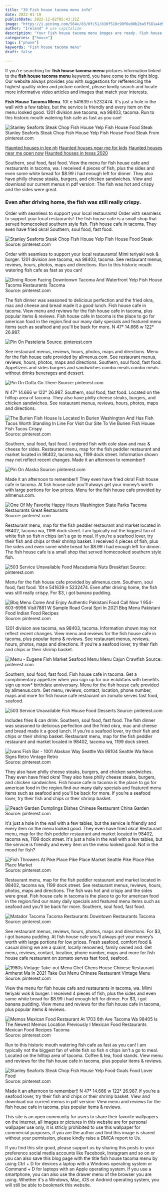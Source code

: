 ```yaml
---
title: "39 Fish house tacoma menu info"
date: 2022-01-19
publishDate: 2022-12-02T05:43:21Z
image: "https://i.pinimg.com/564x/83/0f/51/830f510c90f8e00b2ba5f581a4d9c51e--goals-dining.jpg"
author: "Ireland" # use capitalize
description: "Your Fish house tacoma menu images are ready. Fish house tacoma menu are a topic that is being searched for and liked by netizens now. You can Get the Fish house tacoma menu files here. Download all royalty-free images."
categories: ["house"]
tags: ["phone"]
keywords: "Fish house tacoma menu"
draft: false

---
```


If you're searching for **fish house tacoma menu** pictures information linked to the **fish house tacoma menu** keyword, you have come to the right  blog.  Our website always  provides you with  suggestions  for refferencing  the highest  quality video and picture  content, please kindly search and locate more informative video articles and images  that match your interests.

**Fish House Tacoma Menu**. 10t e 541639 n 5232474. It&#039;s just a hole in the wall with a few tables, but the service is friendly and every item on the menu looked good. 1201 division ave tacoma, wa 98403, tacoma. Run to this historic mouth watering fish cafe as fast as you can!

![Stanley Seaforts Steak Chop Fish House Yelp Fish House Food Steak](https://i.pinimg.com/474x/9d/df/09/9ddf09e0a95d8a021a5ee735f4f4fef2--brie-panes.jpg "Stanley Seaforts Steak Chop Fish House Yelp Fish House Food Steak")
Stanley Seaforts Steak Chop Fish House Yelp Fish House Food Steak From pinterest.com

[Haunted houses in lee nh](/haunted-houses-in-lee-nh/)
[Haunted houses near me for kids](/haunted-houses-near-me-for-kids/)
[Haunted houses near me open now](/haunted-houses-near-me-open-now/)
[Haunted houses in texas 2020](/haunted-houses-in-texas-2020/)

Southern, soul food, fast food. View the menu for fish house cafe and restaurants in tacoma, wa. I received 4 pieces of fish, plus the sides and even some white bread for $8.99 i had enough left for dinner. They also have philly cheese steaks, burgers, and chicken sandwiches. View and download our current menus in pdf version: The fish was hot and crispy and the sides were great.

### Even after driving home, the fish was still really crispy.

Order with seamless to support your local restaurants! Order with seamless to support your local restaurants! The fish house cafe is a small shop that served homecooked southern style fish. Fish house cafe in tacoma. They even have fried okra! Southern, soul food, fast food.


![Stanley Seaforts Steak Chop Fish House Yelp Fish House Food Steak](https://i.pinimg.com/474x/9d/df/09/9ddf09e0a95d8a021a5ee735f4f4fef2--brie-panes.jpg "Stanley Seaforts Steak Chop Fish House Yelp Fish House Food Steak")
Source: pinterest.com

Order with seamless to support your local restaurants! Mimi teriyaki wok &amp; burger. 1201 division ave tacoma, wa 98403, tacoma. See restaurant menus, reviews, hours, photos, maps and directions. Run to this historic mouth watering fish cafe as fast as you can!

![Dining Room Facing Downtonwn Tacoma And Waterfront Yelp Fish House Tacoma Restaurants Tacoma](https://i.pinimg.com/600x315/a3/a6/2a/a3a62ab3178f9027c8a46e5113ccadd1.jpg "Dining Room Facing Downtonwn Tacoma And Waterfront Yelp Fish House Tacoma Restaurants Tacoma")
Source: pinterest.com

The fish dinner was seasoned to delicious perfection and the fried okra, mac and cheese and bread made it a good lunch. Fish house cafe in tacoma. View menu and reviews for the fish house cafe in tacoma, plus popular items &amp; reviews. Fish house cafe in tacoma is the place to go for american food in the region.find our many daily specials and featured menu items such as seafood and you&#039;ll be back for more. N 47° 14.666 w 122° 26.987.

![Pin On Pasteleria](https://i.pinimg.com/564x/f0/17/6a/f0176a1fdd175e8e7c6ed0ab4fe0c7ab.jpg "Pin On Pasteleria")
Source: pinterest.com

See restaurant menus, reviews, hours, photos, maps and directions. Menu for the fish house cafe provided by allmenus.com. See restaurant menus, reviews, hours, photos, maps and directions. Southern, soul food, fast food. Appetizers and sides burgers and sandwiches combo meals combo meals without drinks beverages and dessert.

![Pin On Gotta Go There](https://i.pinimg.com/736x/2d/cd/de/2dcdde41222d8552a9953a743fcd0f17--good-food-oscar.jpg "Pin On Gotta Go There")
Source: pinterest.com

N 47° 14.666 w 122° 26.987. Southern, soul food, fast food. Located on the hilltop area of tacoma. They also have philly cheese steaks, burgers, and chicken sandwiches. See restaurant menus, reviews, hours, photos, maps and directions.

![The Burien Fish House Is Located In Burien Washington And Has Fish Tacos Worth Standing In Line For Visit Our Site To Vie Burien Fish House Fish Tacos Crispy](https://i.pinimg.com/originals/ed/75/6f/ed756f7717d7189f33eee7e539a8ca2b.jpg "The Burien Fish House Is Located In Burien Washington And Has Fish Tacos Worth Standing In Line For Visit Our Site To Vie Burien Fish House Fish Tacos Crispy")
Source: pinterest.com

Southern, soul food, fast food. I ordered fish with cole slaw and mac &amp; cheese for sides. Restaurant menu, map for the fish peddler restaurant and market located in 98402, tacoma wa, 1199 dock street. Information shown may not reflect recent changes. Made it an afternoon to remember!!

![Pin On Alaska](https://i.pinimg.com/736x/2b/ac/6d/2bac6d9642842b97af4e6a1886d5bc00.jpg "Pin On Alaska")
Source: pinterest.com

Made it an afternoon to remember!! They even have fried okra! Fish house cafe in tacoma. At fish house cafe you’ll always get your money’s worth with large portions for low prices. Menu for the fish house cafe provided by allmenus.com.

![One Of My Favorite Happy Hours Washington State Parks Tacoma Restaurants Great Restaurants](https://i.pinimg.com/736x/4d/34/34/4d343457285b0f80c750dd212978d53a--great-restaurants-puget.jpg "One Of My Favorite Happy Hours Washington State Parks Tacoma Restaurants Great Restaurants")
Source: pinterest.com

Restaurant menu, map for the fish peddler restaurant and market located in 98402, tacoma wa, 1199 dock street. I am typically not the biggest fan of white fish so fish n chips isn’t a go to meal. If you’re a seafood lover, try their fish and chips or their shrimp basket. I received 4 pieces of fish, plus the sides and even some white bread for $8.99 i had enough left for dinner. The fish house cafe is a small shop that served homecooked southern style fish.

![503 Service Unavailable Food Macadamia Nuts Breakfast](https://i.pinimg.com/originals/b8/a8/ca/b8a8ca8b37d3002728d8e290f9a5d7a4.jpg "503 Service Unavailable Food Macadamia Nuts Breakfast")
Source: pinterest.com

Menu for the fish house cafe provided by allmenus.com. Southern, soul food, fast food. 10t e 541639 n 5232474. Even after driving home, the fish was still really crispy. For $3, i got banana pudding.

![Bbq Menu Come And Enjoy Authentic Pakistani Food Call Now 1 954-603-6996 Visit7881 W Sample Road Coral Spri In 2021 Bbq Menu Pakistani Food Indian Food Recipes](https://i.pinimg.com/736x/29/a7/09/29a709a7a9d3272c56ec72f05ab3499e.jpg "Bbq Menu Come And Enjoy Authentic Pakistani Food Call Now 1 954-603-6996 Visit7881 W Sample Road Coral Spri In 2021 Bbq Menu Pakistani Food Indian Food Recipes")
Source: pinterest.com

1201 division ave tacoma, wa 98403, tacoma. Information shown may not reflect recent changes. View menu and reviews for the fish house cafe in tacoma, plus popular items &amp; reviews. See restaurant menus, reviews, hours, photos, maps and directions. If you’re a seafood lover, try their fish and chips or their shrimp basket.

![Menu - Eugene Fish Market Seafood Menu Menu Cajun Crawfish](https://i.pinimg.com/736x/ea/4e/8d/ea4e8d17badfccc689d7d68c52431fdc.jpg "Menu - Eugene Fish Market Seafood Menu Menu Cajun Crawfish")
Source: pinterest.com

Southern, soul food, fast food. Fish house cafe in tacoma. Get a complimentary appetizer when you sign up for our eclubfans with benefits sign up now* birthdate anniversary. Menu for the fish house cafe provided by allmenus.com. Get menu, reviews, contact, location, phone number, maps and more for fish house cafe restaurant on zomato serves fast food, seafood.

![503 Service Unavailable Fish House Food Desserts](https://i.pinimg.com/736x/a5/4f/63/a54f631c942237d34b777893203c5881--oysters-steaks.jpg "503 Service Unavailable Fish House Food Desserts")
Source: pinterest.com

Includes fries &amp; can drink. Southern, soul food, fast food. The fish dinner was seasoned to delicious perfection and the fried okra, mac and cheese and bread made it a good lunch. If you’re a seafood lover, try their fish and chips or their shrimp basket. Restaurant menu, map for the fish peddler restaurant and market located in 98402, tacoma wa, 1199 dock street.

![Ivans Fish Bar - 1001 Alaskan Way Seattle Wa 98104 Seattle Wa Neon Signs Retro Vintage Retro](https://i.pinimg.com/600x315/9f/df/a4/9fdfa40ed9f4f80765360b147dcfa174.jpg "Ivans Fish Bar - 1001 Alaskan Way Seattle Wa 98104 Seattle Wa Neon Signs Retro Vintage Retro")
Source: pinterest.com

They also have philly cheese steaks, burgers, and chicken sandwiches. They even have fried okra! They also have philly cheese steaks, burgers, and chicken sandwiches. Fish house cafe in tacoma is the place to go for american food in the region.find our many daily specials and featured menu items such as seafood and you&#039;ll be back for more. If you’re a seafood lover, try their fish and chips or their shrimp basket.

![Peach Garden Dumplings Dishes Chinese Restaurant China Garden](https://i.pinimg.com/originals/0d/a3/f3/0da3f3b4f17afc4a8d3eeb6591eab8de.jpg "Peach Garden Dumplings Dishes Chinese Restaurant China Garden")
Source: pinterest.com

It&#039;s just a hole in the wall with a few tables, but the service is friendly and every item on the menu looked good. They even have fried okra! Restaurant menu, map for the fish peddler restaurant and market located in 98402, tacoma wa, 1199 dock street. It&#039;s just a hole in the wall with a few tables, but the service is friendly and every item on the menu looked good. Not in the mood for fish?

![Fish Throwers At Pike Place Pike Place Market Seattle Pike Place Pike Place Market](https://i.pinimg.com/originals/7d/df/01/7ddf01a421520fcb1cc625e778f22fe1.jpg "Fish Throwers At Pike Place Pike Place Market Seattle Pike Place Pike Place Market")
Source: pinterest.com

Restaurant menu, map for the fish peddler restaurant and market located in 98402, tacoma wa, 1199 dock street. See restaurant menus, reviews, hours, photos, maps and directions. The fish was hot and crispy and the sides were great. Fish house cafe in tacoma is the place to go for american food in the region.find our many daily specials and featured menu items such as seafood and you&#039;ll be back for more. Southern, soul food, fast food.

![Matador Tacoma Tacoma Restaurants Downtown Restaurants Tacoma](https://i.pinimg.com/originals/97/1a/a9/971aa9bc1f427d962fccd488e7aa8ce7.jpg "Matador Tacoma Tacoma Restaurants Downtown Restaurants Tacoma")
Source: pinterest.com

See restaurant menus, reviews, hours, photos, maps and directions. For $3, i got banana pudding. At fish house cafe you’ll always get your money’s worth with large portions for low prices. Fresh seafood, comfort food &amp; casual dining we are a quaint, locally renowned, family owned and. Get menu, reviews, contact, location, phone number, maps and more for fish house cafe restaurant on zomato serves fast food, seafood.

![1980s Vintage Take-out Menu Chef Chens House Chinese Restaurant Amherst Ma In 2021 Take Out Menu Chinese Restaurant Vintage Menu](https://i.pinimg.com/736x/57/d4/40/57d4405972b42d67c41fcb00a247a516.jpg "1980s Vintage Take-out Menu Chef Chens House Chinese Restaurant Amherst Ma In 2021 Take Out Menu Chinese Restaurant Vintage Menu")
Source: pinterest.com

View the menu for fish house cafe and restaurants in tacoma, wa. Mimi teriyaki wok &amp; burger. I received 4 pieces of fish, plus the sides and even some white bread for $8.99 i had enough left for dinner. For $3, i got banana pudding. View menu and reviews for the fish house cafe in tacoma, plus popular items &amp; reviews.

![Memos Mexican Food Restaurant At 1703 6th Ave Tacoma Wa 98405 Is The Newest Memos Location Previously I Mexican Food Restaurants Mexican Food Recipes Tacoma](https://i.pinimg.com/736x/cc/92/cb/cc92cbd25eb33f00c3ee980d2143981c--mexican-food-restaurants-mexicans.jpg "Memos Mexican Food Restaurant At 1703 6th Ave Tacoma Wa 98405 Is The Newest Memos Location Previously I Mexican Food Restaurants Mexican Food Recipes Tacoma")
Source: pinterest.com

Run to this historic mouth watering fish cafe as fast as you can! I am typically not the biggest fan of white fish so fish n chips isn’t a go to meal. Located on the hilltop area of tacoma. Coffee &amp; tea, food stands. View menu and reviews for the fish house cafe in tacoma, plus popular items &amp; reviews.

![Stanley Seaforts Steak Chop Fish House Yelp Food Goals Food Lover Food](https://i.pinimg.com/564x/83/0f/51/830f510c90f8e00b2ba5f581a4d9c51e--goals-dining.jpg "Stanley Seaforts Steak Chop Fish House Yelp Food Goals Food Lover Food")
Source: pinterest.com

Made it an afternoon to remember!! N 47° 14.666 w 122° 26.987. If you’re a seafood lover, try their fish and chips or their shrimp basket. View and download our current menus in pdf version: View menu and reviews for the fish house cafe in tacoma, plus popular items &amp; reviews.

This site is an open community for users to share their favorite wallpapers on the internet, all images or pictures in this website are for personal wallpaper use only, it is stricly prohibited to use this wallpaper for commercial purposes, if you are the author and find this image is shared without your permission, please kindly raise a DMCA report to Us.

If you find this site good, please support us by sharing this posts to your preference social media accounts like Facebook, Instagram and so on or you can also save this blog page with the title fish house tacoma menu by using Ctrl + D for devices a laptop with a Windows operating system or Command + D for laptops with an Apple operating system. If you use a smartphone, you can also use the drawer menu of the browser you are using. Whether it's a Windows, Mac, iOS or Android operating system, you will still be able to bookmark this website.
